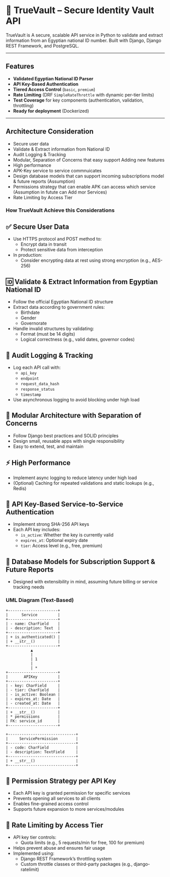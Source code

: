 # 🔐 TrueVault – Secure Identity Vault API

TrueVault is A secure, scalable API service in Python to validate and extract information from an Egyptian national ID number. Built with Django, Django REST Framework, and PostgreSQL.

---

## Features

- **Validated Egyptian National ID Parser**
- **API Key-Based Authentication**
- **Tiered Access Control** (`basic`, `premium`)
- **Rate Limiting** (DRF `SimpleRateThrottle` with dynamic per-tier limits)
- **Test Coverage** for key components (authentication, validation, throttling)
- **Ready for deployment** (Dockerized)

---

## Architecture Consideration
- Secure user data
- Validate & Extract information from National ID
- Audit Logging & Tracking
- Modular, Separation of Concerns that easy support Adding new features
- High performance
- APK-Key service to service commnuicates
- Design database models that can support incoming subscriptions model & future reports (Assumption)
- Permissions strategy that can enable APK can access which service (Assumption in futute can Add mor Services)
- Rate Limiting by Access Tier


### How TrueVault Achieve this Considerations
## ✅ Secure User Data
- Use HTTPS protocol and POST method to:
  - Encrypt data in transit
  - Protect sensitive data from interception
- In production:
  - Consider encrypting data at rest using strong encryption (e.g., AES-256)

## 🆔 Validate & Extract Information from Egyptian National ID
- Follow the official Egyptian National ID structure
- Extract data according to government rules:
  - Birthdate
  - Gender
  - Governorate
- Handle invalid structures by validating:
  - Format (must be 14 digits)
  - Logical correctness (e.g., valid dates, governor codes)

## 📜 Audit Logging & Tracking
- Log each API call with:
  - `api_key`
  - `endpoint`
  - `request_data_hash`
  - `response_status`
  - `timestamp`
- Use asynchronous logging to avoid blocking under high load

## 🧱 Modular Architecture with Separation of Concerns
- Follow Django best practices and SOLID principles
- Design small, reusable apps with single responsibility
- Easy to extend, test, and maintain

## ⚡ High Performance
- Implement async logging to reduce latency under high load
- (Optional) Caching for repeated validations and static lookups (e.g., Redis)

## 🔑 API Key-Based Service-to-Service Authentication
- Implement strong SHA-256 API keys
- Each API key includes:
  - `is_active`: Whether the key is currently valid
  - `expires_at`: Optional expiry date
  - `tier`: Access level (e.g., free, premium)

## 🧮 Database Models for Subscription Support & Future Reports
- Designed with extensibility in mind, assuming future billing or service tracking needs

### UML Diagram (Text-Based)
```
+----------------------+
|      Service         |
+----------------------+
| - name: CharField    |
| - description: Text  |
+----------------------+
| + is_authenticated() |
| + __str__()          |
+----------------------+
           ▲
           |
           | 1
           |
           | *
+----------------------+
|       APIKey         |
+----------------------+
| - key: CharField     |
| - tier: CharField    |
| - is_active: Boolean |
| - expires_at: Date   |
| - created_at: Date   |
+----------------------+
| + __str__()          |
| * permissions        |
| FK: service_id       |
+----------------------+

+------------------------------+
|     ServicePermission        |
+------------------------------+
| - code: CharField            |
| - description: TextField     |
+------------------------------+
| + __str__()                  |
+------------------------------+
```

## 🧩 Permission Strategy per API Key
- Each API key is granted permission for specific services
- Prevents opening all services to all clients
- Enables fine-grained access control
- Supports future expansion to more services/modules

## 🚦 Rate Limiting by Access Tier
- API key tier controls:
  - Quota limits (e.g., 5 requests/min for free, 100 for premium)
- Helps prevent abuse and ensures fair usage
- Implemented using:
  - Django REST Framework’s throttling system
  - Custom throttle classes or third-party packages (e.g., django-ratelimit)